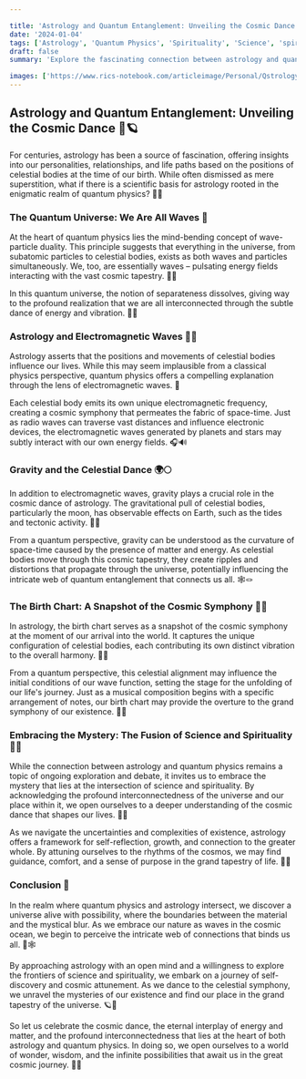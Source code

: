 ```yaml
---

title: 'Astrology and Quantum Entanglement: Unveiling the Cosmic Dance'
date: '2024-01-04'
tags: ['Astrology', 'Quantum Physics', 'Spirituality', 'Science', 'spiritual-practices']
draft: false
summary: 'Explore the fascinating connection between astrology and quantum physics, and discover how the cosmic dance of celestial bodies may influence our lives through the lens of wave-particle duality and entanglement.'

images: ['https://www.rics-notebook.com/articleimage/Personal/Qstrology.webp']
---
```


## Astrology and Quantum Entanglement: Unveiling the Cosmic Dance 🌌🪐

For centuries, astrology has been a source of fascination, offering insights into our personalities, relationships, and life paths based on the positions of celestial bodies at the time of our birth. While often dismissed as mere superstition, what if there is a scientific basis for astrology rooted in the enigmatic realm of quantum physics? 🔭💫

### The Quantum Universe: We Are All Waves 🌊

At the heart of quantum physics lies the mind-bending concept of wave-particle duality. This principle suggests that everything in the universe, from subatomic particles to celestial bodies, exists as both waves and particles simultaneously. We, too, are essentially waves – pulsating energy fields interacting with the vast cosmic tapestry. 🎼🌠

In this quantum universe, the notion of separateness dissolves, giving way to the profound realization that we are all interconnected through the subtle dance of energy and vibration. 🕺💃

### Astrology and Electromagnetic Waves 🧲📡

Astrology asserts that the positions and movements of celestial bodies influence our lives. While this may seem implausible from a classical physics perspective, quantum physics offers a compelling explanation through the lens of electromagnetic waves. 📶

Each celestial body emits its own unique electromagnetic frequency, creating a cosmic symphony that permeates the fabric of space-time. Just as radio waves can traverse vast distances and influence electronic devices, the electromagnetic waves generated by planets and stars may subtly interact with our own energy fields. 🎧🔊

### Gravity and the Celestial Dance 🌍🌕

In addition to electromagnetic waves, gravity plays a crucial role in the cosmic dance of astrology. The gravitational pull of celestial bodies, particularly the moon, has observable effects on Earth, such as the tides and tectonic activity. 🌊🌋

From a quantum perspective, gravity can be understood as the curvature of space-time caused by the presence of matter and energy. As celestial bodies move through this cosmic tapestry, they create ripples and distortions that propagate through the universe, potentially influencing the intricate web of quantum entanglement that connects us all. 🕸️🪢

### The Birth Chart: A Snapshot of the Cosmic Symphony 🎂🎼

In astrology, the birth chart serves as a snapshot of the cosmic symphony at the moment of our arrival into the world. It captures the unique configuration of celestial bodies, each contributing its own distinct vibration to the overall harmony. 🎵🎤

From a quantum perspective, this celestial alignment may influence the initial conditions of our wave function, setting the stage for the unfolding of our life's journey. Just as a musical composition begins with a specific arrangement of notes, our birth chart may provide the overture to the grand symphony of our existence. 🎼🎹

### Embracing the Mystery: The Fusion of Science and Spirituality 🔬🙏

While the connection between astrology and quantum physics remains a topic of ongoing exploration and debate, it invites us to embrace the mystery that lies at the intersection of science and spirituality. By acknowledging the profound interconnectedness of the universe and our place within it, we open ourselves to a deeper understanding of the cosmic dance that shapes our lives. 💃🕺

As we navigate the uncertainties and complexities of existence, astrology offers a framework for self-reflection, growth, and connection to the greater whole. By attuning ourselves to the rhythms of the cosmos, we may find guidance, comfort, and a sense of purpose in the grand tapestry of life. 🌌💫

### Conclusion 🌟

In the realm where quantum physics and astrology intersect, we discover a universe alive with possibility, where the boundaries between the material and the mystical blur. As we embrace our nature as waves in the cosmic ocean, we begin to perceive the intricate web of connections that binds us all. 🌊🕸️

By approaching astrology with an open mind and a willingness to explore the frontiers of science and spirituality, we embark on a journey of self-discovery and cosmic attunement. As we dance to the celestial symphony, we unravel the mysteries of our existence and find our place in the grand tapestry of the universe. 🪐🎼

So let us celebrate the cosmic dance, the eternal interplay of energy and matter, and the profound interconnectedness that lies at the heart of both astrology and quantum physics. In doing so, we open ourselves to a world of wonder, wisdom, and the infinite possibilities that await us in the great cosmic journey. 🌠✨
